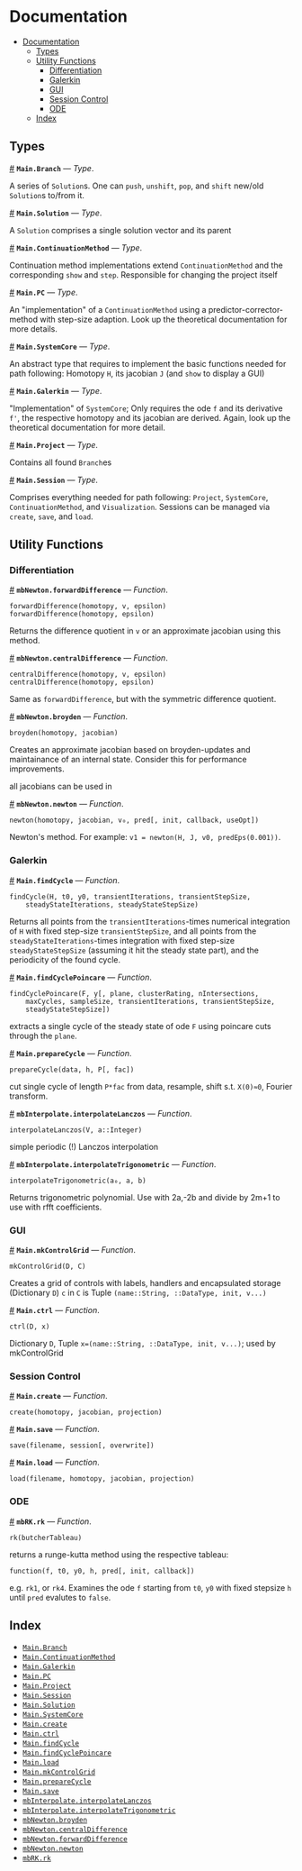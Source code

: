 
<a id='Documentation-1'></a>

# Documentation

- [Documentation](index.md#Documentation-1)
    - [Types](index.md#Types-1)
    - [Utility Functions](index.md#Utility-Functions-1)
        - [Differentiation](index.md#Differentiation-1)
        - [Galerkin](index.md#Galerkin-1)
        - [GUI](index.md#GUI-1)
        - [Session Control](index.md#Session-Control-1)
        - [ODE](index.md#ODE-1)
    - [Index](index.md#Index-1)


<a id='Types-1'></a>

## Types

<a id='Main.Branch' href='#Main.Branch'>#</a>
**`Main.Branch`** &mdash; *Type*.



A series of `Solution`s. One can `push`, `unshift`, `pop`, and `shift` new/old `Solution`s to/from it.

<a id='Main.Solution' href='#Main.Solution'>#</a>
**`Main.Solution`** &mdash; *Type*.



A `Solution` comprises a single solution vector and its parent

<a id='Main.ContinuationMethod' href='#Main.ContinuationMethod'>#</a>
**`Main.ContinuationMethod`** &mdash; *Type*.



Continuation method implementations extend  `ContinuationMethod` and the corresponding `show` and `step`. Responsible for changing the project itself

<a id='Main.PC' href='#Main.PC'>#</a>
**`Main.PC`** &mdash; *Type*.



An "implementation" of a `ContinuationMethod` using a predictor-corrector-method with step-size adaption. Look up the theoretical documentation for more details.

<a id='Main.SystemCore' href='#Main.SystemCore'>#</a>
**`Main.SystemCore`** &mdash; *Type*.



An abstract type that requires to implement the basic functions needed for path following: Homotopy `H`, its jacobian `J` (and `show` to display a GUI)

<a id='Main.Galerkin' href='#Main.Galerkin'>#</a>
**`Main.Galerkin`** &mdash; *Type*.



"Implementation" of `SystemCore`; Only requires the ode `f` and its derivative `f'`, the respective homotopy and its jacobian are derived. Again, look up the theoretical documentation for more detail.

<a id='Main.Project' href='#Main.Project'>#</a>
**`Main.Project`** &mdash; *Type*.



Contains all found `Branch`es

<a id='Main.Session' href='#Main.Session'>#</a>
**`Main.Session`** &mdash; *Type*.



Comprises everything needed for path following: `Project`, `SystemCore`, `ContinuationMethod`, and `Visualization`. Sessions can be managed via `create`, `save`, and `load`.


<a id='Utility-Functions-1'></a>

## Utility Functions


<a id='Differentiation-1'></a>

### Differentiation

<a id='mbNewton.forwardDifference' href='#mbNewton.forwardDifference'>#</a>
**`mbNewton.forwardDifference`** &mdash; *Function*.



```
forwardDifference(homotopy, v, epsilon)
forwardDifference(homotopy, epsilon)
```

Returns the difference quotient in `v` or an approximate jacobian using this method.

<a id='mbNewton.centralDifference' href='#mbNewton.centralDifference'>#</a>
**`mbNewton.centralDifference`** &mdash; *Function*.



```
centralDifference(homotopy, v, epsilon)
centralDifference(homotopy, epsilon)
```

Same as `forwardDifference`, but with the symmetric difference quotient.

<a id='mbNewton.broyden' href='#mbNewton.broyden'>#</a>
**`mbNewton.broyden`** &mdash; *Function*.



```
broyden(homotopy, jacobian)
```

Creates an approximate jacobian based on broyden-updates and maintainance of an internal state. Consider this for performance improvements.


all jacobians can be used in

<a id='mbNewton.newton' href='#mbNewton.newton'>#</a>
**`mbNewton.newton`** &mdash; *Function*.



```
newton(homotopy, jacobian, v₀, pred[, init, callback, useOpt])
```

Newton's method. For example: `v1 = newton(H, J, v0, predEps(0.001))`.


<a id='Galerkin-1'></a>

### Galerkin

<a id='Main.findCycle' href='#Main.findCycle'>#</a>
**`Main.findCycle`** &mdash; *Function*.



```
findCycle(H, t0, y0, transientIterations, transientStepSize,
    steadyStateIterations, steadyStateStepSize)
```

Returns all points from the `transientIterations`-times numerical integration of `H` with fixed step-size `transientStepSize`, and all points from the `steadyStateIterations`-times integration with fixed step-size `steadyStateStepSize` (assuming it hit the steady state part), and the periodicity of the found cycle.

<a id='Main.findCyclePoincare' href='#Main.findCyclePoincare'>#</a>
**`Main.findCyclePoincare`** &mdash; *Function*.



```
findCyclePoincare(F, y[, plane, clusterRating, nIntersections,
    maxCycles, sampleSize, transientIterations, transientStepSize,
	steadyStateStepSize])
```

extracts a single cycle of the steady state of ode `F` using poincare cuts through the `plane`.

<a id='Main.prepareCycle' href='#Main.prepareCycle'>#</a>
**`Main.prepareCycle`** &mdash; *Function*.



```
prepareCycle(data, h, P[, fac])
```

cut single cycle of length `P*fac` from data, resample, shift s.t. `X(0)≈0`, Fourier transform.

<a id='mbInterpolate.interpolateLanczos' href='#mbInterpolate.interpolateLanczos'>#</a>
**`mbInterpolate.interpolateLanczos`** &mdash; *Function*.



```
interpolateLanczos(V, a::Integer)
```

simple periodic (!) Lanczos interpolation

<a id='mbInterpolate.interpolateTrigonometric' href='#mbInterpolate.interpolateTrigonometric'>#</a>
**`mbInterpolate.interpolateTrigonometric`** &mdash; *Function*.



```
interpolateTrigonometric(a₀, a, b)
```

Returns trigonometric polynomial. Use with 2a,-2b and divide by 2m+1 to use with rfft coefficients.


<a id='GUI-1'></a>

### GUI

<a id='Main.mkControlGrid' href='#Main.mkControlGrid'>#</a>
**`Main.mkControlGrid`** &mdash; *Function*.



```
mkControlGrid(D, C)
```

Creates a grid of controls with labels, handlers and encapsulated storage (Dictionary `D`) `c` in `C` is Tuple `(name::String, ::DataType, init, v...)`

<a id='Main.ctrl' href='#Main.ctrl'>#</a>
**`Main.ctrl`** &mdash; *Function*.



```
ctrl(D, x)
```

Dictionary `D`, Tuple `x=(name::String, ::DataType, init, v...)`; used by mkControlGrid


<a id='Session-Control-1'></a>

### Session Control

<a id='Main.create' href='#Main.create'>#</a>
**`Main.create`** &mdash; *Function*.



```
create(homotopy, jacobian, projection)
```

<a id='Main.save' href='#Main.save'>#</a>
**`Main.save`** &mdash; *Function*.



```
save(filename, session[, overwrite])
```

<a id='Main.load' href='#Main.load'>#</a>
**`Main.load`** &mdash; *Function*.



```
load(filename, homotopy, jacobian, projection)
```


<a id='ODE-1'></a>

### ODE

<a id='mbRK.rk' href='#mbRK.rk'>#</a>
**`mbRK.rk`** &mdash; *Function*.



```
rk(butcherTableau)
```

returns a runge-kutta method using the respective tableau:

```
function(f, t0, y0, h, pred[, init, callback])
```

e.g. `rk1`, or `rk4`. Examines the ode `f` starting from `t0`, `y0` with fixed stepsize `h` until `pred` evalutes to `false`.


<a id='Index-1'></a>

## Index

- [`Main.Branch`](index.md#Main.Branch)
- [`Main.ContinuationMethod`](index.md#Main.ContinuationMethod)
- [`Main.Galerkin`](index.md#Main.Galerkin)
- [`Main.PC`](index.md#Main.PC)
- [`Main.Project`](index.md#Main.Project)
- [`Main.Session`](index.md#Main.Session)
- [`Main.Solution`](index.md#Main.Solution)
- [`Main.SystemCore`](index.md#Main.SystemCore)
- [`Main.create`](index.md#Main.create)
- [`Main.ctrl`](index.md#Main.ctrl)
- [`Main.findCycle`](index.md#Main.findCycle)
- [`Main.findCyclePoincare`](index.md#Main.findCyclePoincare)
- [`Main.load`](index.md#Main.load)
- [`Main.mkControlGrid`](index.md#Main.mkControlGrid)
- [`Main.prepareCycle`](index.md#Main.prepareCycle)
- [`Main.save`](index.md#Main.save)
- [`mbInterpolate.interpolateLanczos`](index.md#mbInterpolate.interpolateLanczos)
- [`mbInterpolate.interpolateTrigonometric`](index.md#mbInterpolate.interpolateTrigonometric)
- [`mbNewton.broyden`](index.md#mbNewton.broyden)
- [`mbNewton.centralDifference`](index.md#mbNewton.centralDifference)
- [`mbNewton.forwardDifference`](index.md#mbNewton.forwardDifference)
- [`mbNewton.newton`](index.md#mbNewton.newton)
- [`mbRK.rk`](index.md#mbRK.rk)

